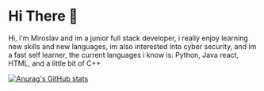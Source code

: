 # Hi There 👋

Hi, i'm Miroslav and im a junior full stack developer, i really enjoy learning new skills and new languages, im also interested into cyber security,
and im a fast self learner, the current languages i know is: Python, Java react, HTML, and a little bit of C++

[![Anurag's GitHub stats](https://github-readme-stats.vercel.app/api?username=MiroslavDimitrov)](https://github.com/anuraghazra/github-readme-stats)
